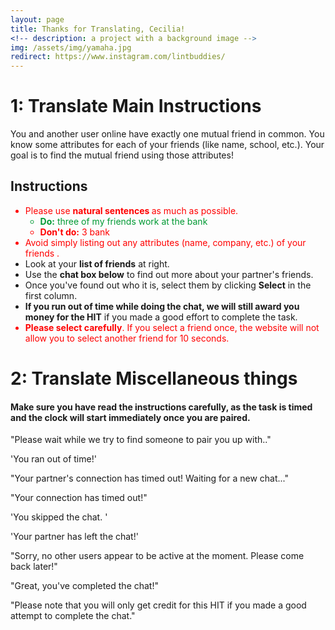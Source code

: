```yaml
---
layout: page
title: Thanks for Translating, Cecilia!
<!-- description: a project with a background image -->
img: /assets/img/yamaha.jpg
redirect: https://www.instagram.com/lintbuddies/
---
```


# 1: Translate Main Instructions 

<p>
    You and another user online have exactly one mutual friend in common. You know some attributes for each of your friends (like name, school, etc.). Your goal is to find the mutual friend using those attributes!
</p>
<h2>Instructions</h2>
<ul>
    <li style="color:#FF0000">Please use <b> natural sentences </b> as much as possible.
        <ul>
            <li style="color:#009933"> <b>Do:</b> three of my friends work at the bank </li>
            <li style="color:#FF0000"> <b>Don't do:</b> 3 bank</li>
        </ul>
     </li>
    <li style="color:#FF0000">Avoid simply listing out any attributes (name, company, etc.) of your friends .</li>
    <li> Look at your <b>list of friends</b> at right. </li>
    <li> Use the <b>chat box below</b> to find out more about your partner's friends. </li>
    <li> Once you've found out who it is, select them by clicking <b>Select</b> in the first column.</li>
    <li> <b>If you run out of time while doing the chat, we will still award you money for the HIT</b> if you made a good effort to complete the task.</li>
    <li style="color:#FF0000"><b>Please select carefully</b>. If you select a friend once, the website will not allow you to select another friend for 10 seconds.</li>
    <!--<li style="color:#FF0000"><b>If you experience trouble with your partner</b> and would like to quit (and receive credit for this HIT), a link will appear at the <b>top right</b> of the screen after 2.5 minutes. <b>Note: If you quit the chat you will only receive credit for this HIT if you made a good attempt to finish the chat.</b> </li>-->

</ul>

# 2: Translate Miscellaneous things 

<h4>Make sure you have read the instructions carefully, as the task is timed and the clock will start immediately once you are paired. </h4>

"Please wait while we try to find someone to pair you up with.."

'You ran out of time!'

"Your partner's connection has timed out! Waiting for a new chat..."

"Your connection has timed out!"

'You skipped the chat. '

'Your partner has left the chat!'

"Sorry, no other users appear to be active at the moment. Please come back later!"

"Great, you've completed the chat!"

"Please note that you will only get credit for this HIT if you made a good attempt to complete the chat."


